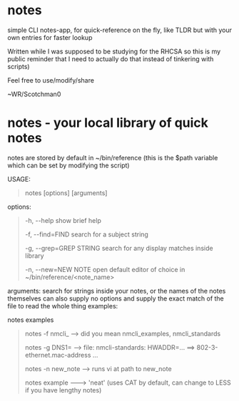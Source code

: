 # notes
simple CLI notes-app, for quick-reference on the fly, like TLDR but with your own entries for faster lookup

Written while I was supposed to be studying for the RHCSA so this is my public reminder that I need to actually do that instead of tinkering with scripts)

Feel free to use/modify/share

~WR/Scotchman0


# notes - your local library of quick notes
 
notes are stored by default in ~/bin/reference (this is the $path variable which can be set by modifying the script)

USAGE:

> notes [options] [arguments]
 
options:
> -h, --help                show brief help
> 
> -f, --find=FIND           search for a subject string
> 
> -g, --grep=GREP STRING    search for any display matches inside library
> 
> -n, --new=NEW NOTE open default editor of choice in ~/bin/reference/<note_name>
 
arguments:
search for strings inside your notes, or the names of the notes themselves
can also supply no options and supply the exact match of the file to read the whole thing
examples:
 
notes examples
> notes -f nmcli_ --> did you mean nmcli_examples, nmcli_standards
> 
> notes -g DNS1= --> file: nmcli-standards: HWADDR=... ==> 802-3-ethernet.mac-address ...
> 
> notes -n new_note --> runs vi at path to new_note
> 
> notes example ---> 'neat' (uses CAT by default, can change to LESS if you have lengthy notes)
